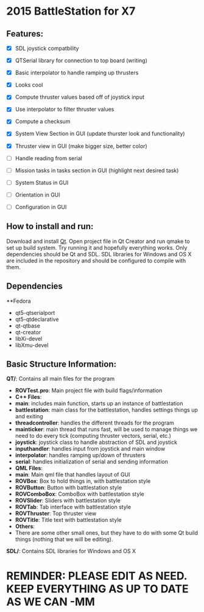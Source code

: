 2015 BattleStation for X7
=========================

Features:
---------------------
- [x] SDL joystick compatbility
- [x] QTSerial library for connection to top board (writing)
- [x] Basic interpolator to handle ramping up thrusters
- [x] Looks cool  
- [x] Compute thruster values based off of joystick input
- [x] Use interpolator to filter thruster values
- [x] Compute a checksum
- [x] System View Section in GUI (update thurster look and functionality)
- [x] Thruster view in GUI (make bigger size, better color)
- [ ] Handle reading from serial
- [ ] Mission tasks in tasks section in GUI (highlight next desired task)
- [ ] System Status in GUI
- [ ] Orientation in GUI
- [ ] Configuration in GUI


How to install and run:
-----------------------
Download and install [Qt](http://qt-project.org/). Open project file in Qt Creator and run qmake to set up build system. Try running it and hopefully everything works. Only dependencies should be Qt and SDL. SDL libraries for Windows and OS X are included in the repository and should be configured to compile with them.

Dependencies
----------------------------
**Fedora
- qt5-qtserialport
- qt5-qtdeclarative
- qt-qtbase
- qt-creator
- libXi-devel
- libXmu-devel

Basic Structure Information:
----------------------------
**QT/**: Contains all main files for the program  
- **ROVTest.pro**: Main project file with build flags/information  
- **C++ Files**:  
 - **main**: includes main function, starts up an instance of battlestation  
 - **battlestation**: main class for the battlestation, handles settings things up and exiting  
 - **threadcontroller**: handles the different threads for the program  
 - **mainticker**: main thread that runs fast, will be used to manage things we need to do every tick (computing thruster vectors, serial, etc.)  
 - **joystick**: joystick class to handle abstraction of SDL and joystick  
 - **inputhandler**: handles input from joystick and main window  
 - **interpolator**: handles ramping up/down of thrusters  
 - **serial**: handles initialization of serial and sending information  
- **QML Files**:  
 - **main**: Main qml file that handles layout of GUI  
 - **ROVBox**: Box to hold things in, with battlestation style  
 - **ROVButton**: Button with battlestation style  
 - **ROVComboBox**: ComboBox with battlestation style  
 - **ROVSlider**: Sliders with battlestation style  
 - **ROVTab**: Tab interface with battlestation style
 - **ROVThruster**: Top thruster view
 - **ROVTitle**: Title text with battlestation style
- **Others**:  
 - There are some other small ones, but they have to do with some Qt build things (nothing that we will be editing).

**SDL/**: Contains SDL libraries for Windows and OS X  


# REMINDER: PLEASE EDIT AS NEED. KEEP EVERYTHING AS UP TO DATE AS WE CAN -MM #